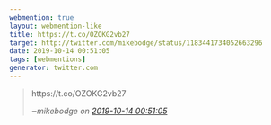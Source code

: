 ```yaml
---
webmention: true
layout: webmention-like
title: https://t.co/OZOKG2vb27
target: http://twitter.com/mikebodge/status/1183441734052663296
date: 2019-10-14 00:51:05
tags: [webmentions]
generator: twitter.com
---
```


<blockquote class="external-citation">
  <p>
    https://t.co/OZOKG2vb27
  </p>
  <cite>‒<span class="p-author p-name">mikebodge</span>
    on
    <a href="http://twitter.com/mikebodge/status/1183441734052663296" rel="external nofollow" target="_blank">2019-10-14 00:51:05</a>
  </cite>
</blockquote>
